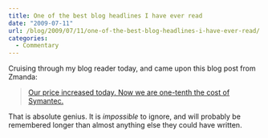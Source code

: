 ```yaml
---
title: One of the best blog headlines I have ever read
date: "2009-07-11"
url: /blog/2009/07/11/one-of-the-best-blog-headlines-i-have-ever-read/
categories:
  - Commentary
---
```

Cruising through my blog reader today, and came upon this blog post from Zmanda:

> [Our price increased today. Now we are one-tenth the cost of Symantec.][1]

That is absolute genius. It is *impossible* to ignore, and will probably be remembered longer than almost anything else they could have written.

 [1]: http://www.zmanda.com/blogs/?p=164

